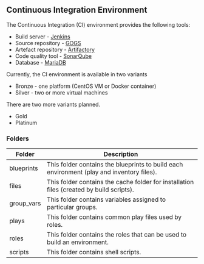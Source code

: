 ## Continuous Integration Environment

The Continuous Integration (CI) environment provides the following tools:

- Build server - [Jenkins](https://jenkins-ci.org/)
- Source repository - [GOGS](https://gogs.io/)
- Artefact repository - [Artifactory](https://www.jfrog.com/open-source/#os-arti)
- Code quality tool - [SonarQube](http://www.sonarqube.org/)
- Database - [MariaDB](https://mariadb.org/)

Currently, the CI environment is available in two variants

- Bronze - one platform (CentOS VM or Docker container)
- Silver - two or more virtual machines

There are two more variants planned.

- Gold
- Platinum


### Folders

| Folder | Description |
|--------|--------|
| blueprints |This folder contains the blueprints to build each environment (play and inventory files). |
| files |This folder contains the cache folder for installation files (created by build scripts). |
| group_vars |This folder contains variables assigned to particular groups. |
| plays | This folder contains common play files used by roles. |
| roles | This folder contains the roles that can be used to build an environment. |
| scripts | This folder contains shell scripts. |
